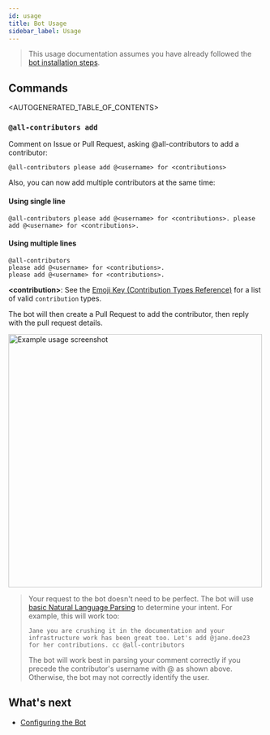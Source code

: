```yaml
---
id: usage
title: Bot Usage
sidebar_label: Usage
---
```


> This usage documentation assumes you have already followed the [bot installation steps](installation).

## Commands

<AUTOGENERATED_TABLE_OF_CONTENTS>

### `@all-contributors add`

Comment on Issue or Pull Request, asking @all-contributors to add a contributor:

```plaintext
@all-contributors please add @<username> for <contributions>
```

Also, you can now add multiple contributors at the same time:

#### Using single line

```plaintext
@all-contributors please add @<username> for <contributions>. please add @<username> for <contributions>.
```

#### Using multiple lines

```plaintext
@all-contributors
please add @<username> for <contributions>. 
please add @<username> for <contributions>.
```

**\<contribution>**: See the [Emoji Key (Contribution Types Reference)](../emoji-key) for a list of valid `contribution` types.

The bot will then create a Pull Request to add the contributor, then reply with the pull request details.

<img alt="Example usage screenshot" src="/images/bot-usage.png" width="500px">

> Your request to the bot doesn't need to be perfect. The bot will use [basic Natural Language Parsing](https://github.com/all-contributors/app/blob/master/lib/parse-comment.js) to determine your intent.
> For example, this will work too:
>
> `Jane you are crushing it in the documentation and your infrastructure work has been great too. Let's add @jane.doe23 for her contributions. cc @all-contributors`
>
> The bot will work best in parsing your comment correctly if you precede the contributor's username with @ as shown above. Otherwise, the bot may not correctly identify the user.

## What's next

- [Configuring the Bot](configuration)
